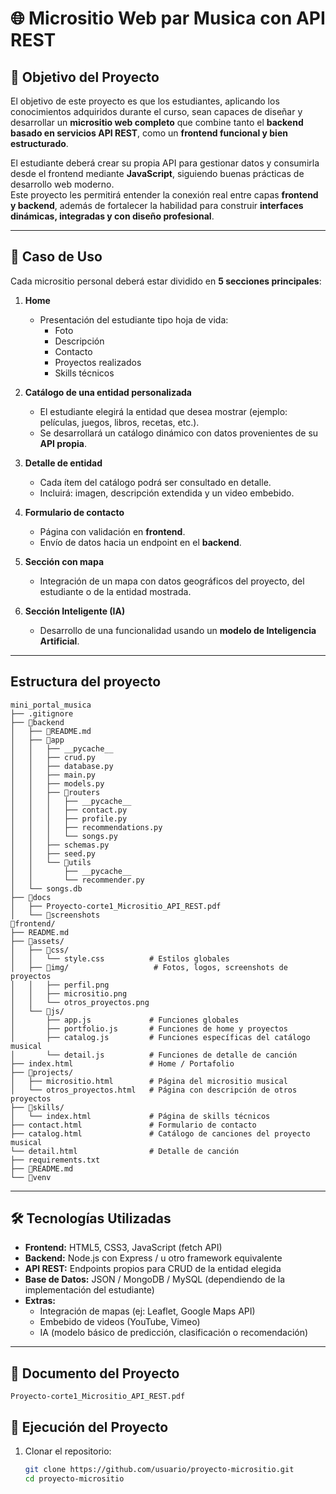 # 🌐 Micrositio Web par Musica con API REST

## 🎯 Objetivo del Proyecto
El objetivo de este proyecto es que los estudiantes, aplicando los conocimientos adquiridos durante el curso, sean capaces de diseñar y desarrollar un **micrositio web completo** que combine tanto el **backend basado en servicios API REST**, como un **frontend funcional y bien estructurado**.  

El estudiante deberá crear su propia API para gestionar datos y consumirla desde el frontend mediante **JavaScript**, siguiendo buenas prácticas de desarrollo web moderno.  
Este proyecto les permitirá entender la conexión real entre capas **frontend y backend**, además de fortalecer la habilidad para construir **interfaces dinámicas, integradas y con diseño profesional**.  

---

## 📂 Caso de Uso
Cada micrositio personal deberá estar dividido en **5 secciones principales**:

1. **Home**  
   - Presentación del estudiante tipo hoja de vida:  
     - Foto  
     - Descripción  
     - Contacto  
     - Proyectos realizados  
     - Skills técnicos  

2. **Catálogo de una entidad personalizada**  
   - El estudiante elegirá la entidad que desea mostrar (ejemplo: películas, juegos, libros, recetas, etc.).  
   - Se desarrollará un catálogo dinámico con datos provenientes de su **API propia**.  

3. **Detalle de entidad**  
   - Cada ítem del catálogo podrá ser consultado en detalle.  
   - Incluirá: imagen, descripción extendida y un video embebido.  

4. **Formulario de contacto**  
   - Página con validación en **frontend**.  
   - Envío de datos hacia un endpoint en el **backend**.  

5. **Sección con mapa**  
   - Integración de un mapa con datos geográficos del proyecto, del estudiante o de la entidad mostrada.  

6. **Sección Inteligente (IA)**  
   - Desarrollo de una funcionalidad usando un **modelo de Inteligencia Artificial**.  

---

## Estructura del proyecto
```
mini_portal_musica
├── .gitignore
├── 📂backend
│   ├── 📜README.md
│   ├── 📂app
│   │   ├── __pycache__
│   │   ├── crud.py
│   │   ├── database.py
│   │   ├── main.py
│   │   ├── models.py
│   │   ├── 📂routers
│   │   │   ├── __pycache__
│   │   │   ├── contact.py
│   │   │   ├── profile.py
│   │   │   ├── recommendations.py
│   │   │   └── songs.py
│   │   ├── schemas.py
│   │   ├── seed.py
│   │   └── 📂utils
│   │       ├── __pycache__
│   │       └── recommender.py
│   └── songs.db
├── 📂docs
│   ├── Proyecto-corte1_Micrositio_API_REST.pdf
│   └── 📂screenshots
📂frontend/
├── README.md
├── 📂assets/
│   ├── 📂css/
│   │   └── style.css          # Estilos globales
│   ├── 📂img/                   # Fotos, logos, screenshots de proyectos
│   │   ├── perfil.png
│   │   ├── micrositio.png
│   │   └── otros_proyectos.png
│   └── 📂js/
│       ├── app.js             # Funciones globales
│       ├── portfolio.js       # Funciones de home y proyectos
│       ├── catalog.js         # Funciones específicas del catálogo musical
│       └── detail.js          # Funciones de detalle de canción
├── index.html                 # Home / Portafolio
├── 📂projects/
│   ├── micrositio.html        # Página del micrositio musical
│   └── otros_proyectos.html   # Página con descripción de otros proyectos
├── 📂skills/
│   └── index.html             # Página de skills técnicos
├── contact.html               # Formulario de contacto
├── catalog.html               # Catálogo de canciones del proyecto musical
└── detail.html                # Detalle de canción
├── requirements.txt
├── 📜README.md
└── 📂venv
```

---

## 🛠️ Tecnologías Utilizadas
- **Frontend:** HTML5, CSS3, JavaScript (fetch API)  
- **Backend:** Node.js con Express / u otro framework equivalente  
- **API REST:** Endpoints propios para CRUD de la entidad elegida  
- **Base de Datos:** JSON / MongoDB / MySQL (dependiendo de la implementación del estudiante)  
- **Extras:**  
  - Integración de mapas (ej: Leaflet, Google Maps API)  
  - Embebido de videos (YouTube, Vimeo)  
  - IA (modelo básico de predicción, clasificación o recomendación)  

---

## 📑 Documento del Proyecto
`Proyecto-corte1_Micrositio_API_REST.pdf`  

## 🚀 Ejecución del Proyecto

1. Clonar el repositorio:  
   ```bash
   git clone https://github.com/usuario/proyecto-micrositio.git
   cd proyecto-micrositio
